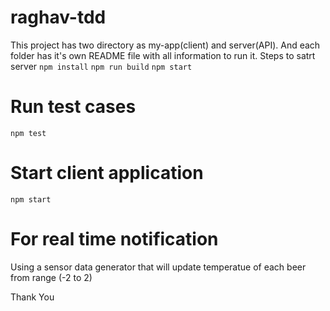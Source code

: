 # raghav-tdd

This project has two directory as my-app(client) and server(API). And each folder has it's own README file with all information to run it. 
Steps to satrt server
`npm install`
`npm run build`
`npm start`

# Run test cases
`npm test`

# Start client application
`npm start`

# For real time notification 
Using a sensor data generator that will update temperatue of each beer from range (-2 to 2) 

Thank You 
